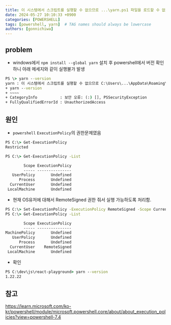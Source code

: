 ```yaml
---
title: 이 시스템에서 스크립트를 실행할 수 없으므로 ...\yarn.ps1 파일을 로드할 수 없습니다.
date: 2024-05-27 10:10:33 +0900
categories: [POWERSHELL]
tags: [powershell, yarn]  # TAG names should always be lowercase
authors: [gonnichiwa]
---
```


## problem

- windows에서 `npm install --global yarn` 설치 후 powershell에서 버전 확인 하니 아래 메세지와 같이 실행불가 발생

```cmd
PS \> yarn --version
yarn : 이 시스템에서 스크립트를 실행할 수 없으므로 C:\Users\...\AppData\Roaming\npm\yarn.ps1 파일을 로드할 수 없습니다. 자세한 내용은 about_Execution_Policies(https://go.microsoft.com/fwlink/ 
+ yarn --version
+ ~~~~
+ CategoryInfo          : 보안 오류: (:) [], PSSecurityException
+ FullyQualifiedErrorId : UnauthorizedAccess
```


## 원인

- `powershell` `ExecutionPolicy`의 권한문제였음

```cmd
PS C:\> Get-ExecutionPolicy
Restricted
```

```cmd
PS C:\> Get-ExecutionPolicy -List

        Scope ExecutionPolicy
        ----- ---------------
   UserPolicy       Undefined
      Process       Undefined
  CurrentUser       Undefined
 LocalMachine       Undefined
```

- 현재 OS유저에 대해서 RemoteSigned 권한 줘서 실행 가능하도록 처리함.

```cmd
PS C:\> Set-ExecutionPolicy -ExecutionPolicy RemoteSigned -Scope CurrentUser
PS C:\> Get-ExecutionPolicy -List

        Scope ExecutionPolicy
        ----- ---------------
MachinePolicy       Undefined
   UserPolicy       Undefined
      Process       Undefined
  CurrentUser    RemoteSigned
 LocalMachine       Undefined
```

- 확인

```cmd
PS C:\dev\js\react-playground> yarn --version
1.22.22
```

## 참고

https://learn.microsoft.com/ko-kr/powershell/module/microsoft.powershell.core/about/about_execution_policies?view=powershell-7.4

